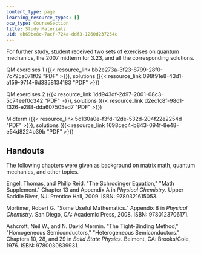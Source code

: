 ```yaml
---
content_type: page
learning_resource_types: []
ocw_type: CourseSection
title: Study Materials
uid: eb69be8c-7acf-724a-ddf3-1260d237254c
---
```


For further study, student received two sets of exercises on quantum mechanics, the 2007 midterm for 3.23, and all the corresponding solutions.

QM exercises 1 ({{< resource_link bb2e273a-3f23-8799-28f0-7c795a071f09 "PDF" >}}), solutions ({{< resource_link 098f91e8-43d1-a159-9714-6d3358134183 "PDF" >}})

QM exercises 2 ({{< resource_link 1dd943df-2d97-2001-08c3-5c74eef0c342 "PDF" >}}), solutions ({{< resource_link d2ec1c8f-98d1-f326-e288-dda607505ed7 "PDF" >}})

Midterm ({{< resource_link 5d130a0e-f3fd-12de-532d-204f22e2254d "PDF" >}}), solutions ({{< resource_link 1698cec4-b843-094f-8e48-e54d8224b39b "PDF" >}})

Handouts
--------

The following chapters were given as background on matrix math, quantum mechanics, and other topics.

Engel, Thomas, and Philip Reid. "The Schrodinger Equation," "Math Supplement." Chapter 13 and Appendix A in _Physical Chemistry_. Upper Saddle River, NJ: Prentice Hall, 2009. ISBN: 9780321615053.

Mortimer, Robert G. "Some Useful Mathematics." Appendix B in _Physical Chemistry_. San Diego, CA: Academic Press, 2008. ISBN: 9780123706171.

Ashcroft, Neil W., and N. David Mermin. "The Tight-Binding Method," "Homogeneous Semiconductors," "Heterogeneous Semiconductors." Chapters 10, 28, and 29 in _Solid State Physics_. Belmont, CA: Brooks/Cole, 1976. ISBN: 9780030839931.